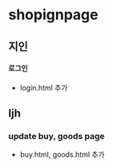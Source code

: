 # shopignpage

## 지인

#### 로그인

- login.html 추가


## ljh

### update buy, goods page

- buy.html, goods.html 추가